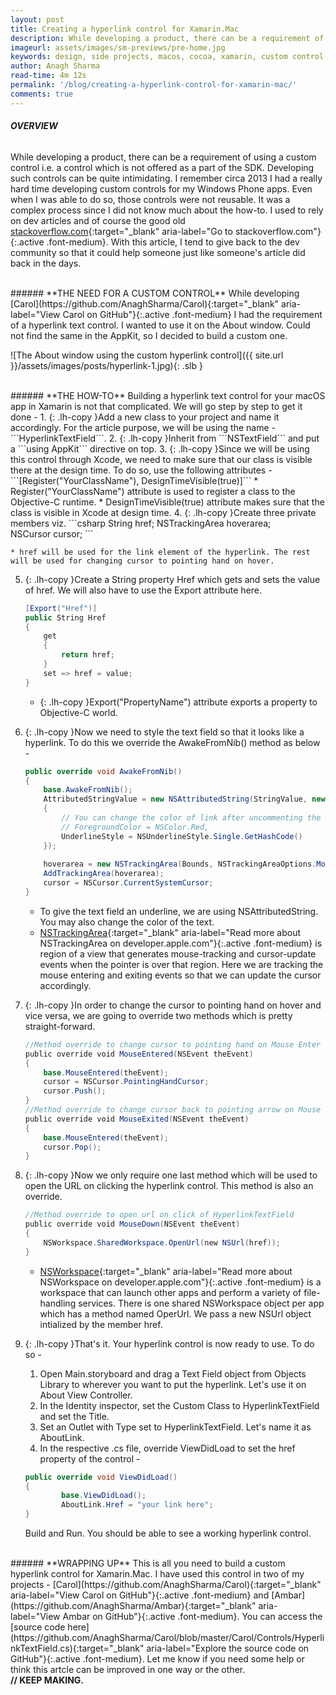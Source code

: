```yaml
---
layout: post
title: Creating a hyperlink control for Xamarin.Mac
description: While developing a product, there can be a requirement of using a custom control i.e. a control which is not offered as a part of the SDK. Developing such controls can be quite intimidating. Learn how to build a custom hyperlink control for Xamarin Mac in this article.
imageurl: assets/images/sm-previews/pre-home.jpg
keywords: design, side projects, macos, cocoa, xamarin, custom control, hyperlink, user interface
author: Anagh Sharma
read-time: 4m 12s
permalink: '/blog/creating-a-hyperlink-control-for-xamarin-mac/'
comments: true
---
```


###### **OVERVIEW**
While developing a product, there can be a requirement of using a custom control i.e. a control which is not offered as a part of the SDK. Developing such controls can be quite intimidating. I remember circa 2013 I had a really hard time developing custom controls for my Windows Phone apps. Even when I was able to do so, those controls were not reusable. It was a complex process since I did not know much about the how-to. I used to rely on dev articles and of course the good old [stackoverflow.com](https://www.stackoverflow.com){:target="_blank" aria-label="Go to stackoverflow.com"}{:.active .font-medium}. With this article, I tend to give back to the dev community so that it could help someone just like someone's article did back in the days.

<br>
###### **THE NEED FOR A CUSTOM CONTROL**
While developing [Carol](https://github.com/AnaghSharma/Carol){:target="_blank" aria-label="View Carol on GitHub"}{:.active .font-medium} I had the requirement of a hyperlink text control. I wanted to use it on the About window. Could not find the same in the AppKit, so I decided to build a custom one.

![The About window using the custom hyperlink control]({{ site.url }}/assets/images/posts/hyperlink-1.jpg){: .slb }

<br>
###### **THE HOW-TO**
Building a hyperlink text control for your macOS app in Xamarin is not that complicated. We will go step by step to get it done - 
1. {: .lh-copy }Add a new class to your project and name it accordingly. For the article purpose, we will be using the name - ```HyperlinkTextField```.
2. {: .lh-copy }Inherit from ```NSTextField``` and put a ```using AppKit``` directive on top.
3. {: .lh-copy }Since we will be using this control through Xcode, we need to make sure that our class is visible there at the design time. To do so, use the following attributes - 
```[Register("YourClassName"), DesignTimeVisible(true)]```
    * Register("YourClassName") attribute is used to register a class to the Objective-C runtime.
    * DesignTimeVisible(true) attribute makes sure that the class is visible in Xcode at design time.
4. {: .lh-copy }Create three private members viz. 
    ```csharp
    String href;
    NSTrackingArea hoverarea;
    NSCursor cursor;
    ```

    * href will be used for the link element of the hyperlink. The rest will be used for changing cursor to pointing hand on hover.
5. {: .lh-copy }Create a String property Href which gets and sets the value of href. We will also have to use the Export attribute here.
    ```csharp
    [Export("Href")]
    public String Href
    { 
        get 
        { 
            return href; 
        } 
        set => href = value;
    }
    ```
    * {: .lh-copy }Export("PropertyName") attribute exports a property to Objective-C world.


6. {: .lh-copy }Now we need to style the text field so that it looks like a hyperlink. To do this we override the AwakeFromNib() method as below - 
    ```csharp
    public override void AwakeFromNib()
    { 
        base.AwakeFromNib();
        AttributedStringValue = new NSAttributedString(StringValue, new NSStringAttributes()
        { 
            // You can change the color of link after uncommenting the following 
            // ForegroundColor = NSColor.Red,
            UnderlineStyle = NSUnderlineStyle.Single.GetHashCode()
        }); 
        
        hoverarea = new NSTrackingArea(Bounds, NSTrackingAreaOptions.MouseEnteredAndExited | NSTrackingAreaOptions.ActiveAlways, this, null);
        AddTrackingArea(hoverarea);
        cursor = NSCursor.CurrentSystemCursor;
    }
    ```
    * To give the text field an underline, we are using NSAttributedString. You may also change the color of the text.
    * [NSTrackingArea](https://developer.apple.com/documentation/appkit/nstrackingarea){:target="_blank" aria-label="Read more about NSTrackingArea on developer.apple.com"}{:.active .font-medium} is region of a view that generates mouse-tracking and cursor-update events when the pointer is over that region. Here we are tracking the mouse entering and exiting events so that we can update the cursor accordingly.

7. {: .lh-copy }In order to change the cursor to pointing hand on hover and vice versa, we are going to override two methods which is pretty straight-forward.
    ```csharp
    //Method override to change cursor to pointing hand on Mouse Enter (Hover)
    public override void MouseEntered(NSEvent theEvent)
    { 
        base.MouseEntered(theEvent); 
        cursor = NSCursor.PointingHandCursor; 
        cursor.Push();
    } 
    //Method override to change cursor back to pointing arrow on Mouse Exit
    public override void MouseExited(NSEvent theEvent)
    { 
        base.MouseEntered(theEvent);
        cursor.Pop();
    }
    ```

8. {: .lh-copy }Now we only require one last method which will be used to open the URL on clicking the hyperlink control. This method is also an override.
    ```csharp
    //Method override to open url on click of HyperlinkTextField
    public override void MouseDown(NSEvent theEvent)
    { 
        NSWorkspace.SharedWorkspace.OpenUrl(new NSUrl(href));
    }
    ```
    * [NSWorkspace](https://developer.apple.com/documentation/appkit/nsworkspace){:target="_blank" aria-label="Read more about NSWorkspace on developer.apple.com"}{:.active .font-medium} is a workspace that can launch other apps and perform a variety of file-handling services. There is one shared NSWorkspace object per app which has a method named OperUrl. We pass a new NSUrl object intialized by the member href.  

9. {: .lh-copy }That's it. Your hyperlink control is now ready to use. To do so - 
    1. Open Main.storyboard and drag a Text Field object from Objects Library to wherever you want to put the hyperlink. Let's use it on About View Controller.
    2. In the Identity inspector, set the Custom Class to HyperlinkTextField and set the Title.
    3. Set an Outlet with Type set to HyperlinkTextField. Let's name it as AboutLink.
    4. In the respective .cs file, override ViewDidLoad to set the href property of the control -
    ```csharp
    public override void ViewDidLoad() 
    {
            base.ViewDidLoad(); 
            AboutLink.Href = "your link here"; 
    }
    ```
    Build and Run. You should be able to see a working hyperlink control.

<br>
###### **WRAPPING UP**
This is all you need to build a custom hyperlink control for Xamarin.Mac. I have used this control in two of my projects - [Carol](https://github.com/AnaghSharma/Carol){:target="_blank" aria-label="View Carol on GitHub"}{:.active .font-medium} and [Ambar](https://github.com/AnaghSharma/Ambar){:target="_blank" aria-label="View Ambar on GitHub"}{:.active .font-medium}. You can access the [source code here](https://github.com/AnaghSharma/Carol/blob/master/Carol/Controls/HyperlinkTextField.cs){:target="_blank" aria-label="Explore the source code on GitHub"}{:.active .font-medium}. Let me know if you need some help or think this artcle can be improved in one way or the other. 

<br>
<strong>// KEEP MAKING.<strong>